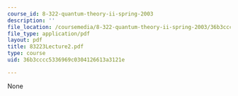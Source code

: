 ```yaml
---
course_id: 8-322-quantum-theory-ii-spring-2003
description: ''
file_location: /coursemedia/8-322-quantum-theory-ii-spring-2003/36b3cccc5336969c0304126613a3121e_83223Lecture2.pdf
file_type: application/pdf
layout: pdf
title: 83223Lecture2.pdf
type: course
uid: 36b3cccc5336969c0304126613a3121e

---
```

None